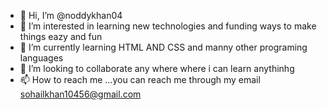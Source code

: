 - 👋 Hi, I’m @noddykhan04
- 👀 I’m interested in learning new technologies and funding ways to make things eazy and fun
- 🌱 I’m currently learning HTML AND CSS and manny other programing languages
- 💞️ I’m looking to collaborate any where where i can learn anythinhg
- 📫 How to reach me ...you can reach me through my email sohailkhan10456@gmail.com

<!---
noddykhan04/noddykhan04 is a ✨ special ✨ repository because its `README.md` (this file) appears on your GitHub profile.
You can click the Preview link to take a look at your changes.
--->
